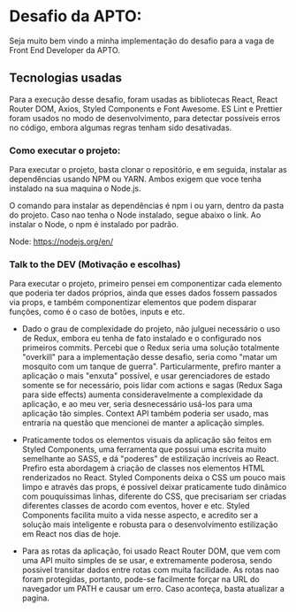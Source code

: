 
# Desafio da APTO:

 Seja muito bem vindo a minha implementação do desafio para a vaga de Front End Developer da APTO.

## Tecnologias usadas

  Para a execução desse desafio, foram usadas as bibliotecas React, React Router DOM, Axios, Styled Components e Font Awesome. ES Lint e Prettier foram usados no modo de desenvolvimento, para detectar possíveis erros no código, embora algumas regras tenham sido desativadas.
  

### Como executar o projeto:

  Para executar o projeto, basta clonar o repositório, e em seguida, instalar as dependências usando NPM ou YARN. Ambos exigem que voce tenha instalado na sua maquina o Node.js.
  
O comando para instalar as dependências é npm i ou yarn, dentro da pasta do projeto.
Caso nao tenha o Node instalado, segue abaixo o link. Ao instalar o Node, o npm é instalado por padrão.

Node: https://nodejs.org/en/


### Talk to the DEV (Motivação e escolhas)

 Para executar o projeto, primeiro pensei em componentizar cada elemento que poderia ter dados próprios, ainda que esses dados fossem passados via props, e também componentizar elementos que podem disparar funções, como é o caso de botões, inputs e etc.

- Dado o grau de complexidade do projeto, não julguei necessário o uso de Redux, embora eu tenha de fato instalado e o configurado nos primeiros commits. Percebi que o Redux seria uma solução totalmente "overkill" para a implementação desse desafio, seria como "matar um mosquito com um tanque de guerra". Particularmente, prefiro manter a aplicação o mais "enxuta" possível, e usar gerenciadores de estado somente se for necessário, pois lidar com actions e sagas (Redux Saga para side effects) aumenta consideravelmente a complexidade da aplicação, e ao meu ver, seria desnecessário usá-los para uma aplicação tão simples. Context API também poderia ser usado, mas entraria na questão que mencionei de manter a aplicação simples.

- Praticamente todos os elementos visuais da aplicação são feitos em Styled Components, uma ferramenta que possui uma escrita muito semelhante ao SASS, e dá "poderes" de estilização incríveis ao React. Prefiro esta abordagem à criação de classes nos elementos HTML renderizados no React. Styled Components deixa o CSS um pouco mais limpo e através das props, é possível deixar praticamente tudo dinâmico com pouquíssimas linhas, diferente do CSS, que precisariam ser criadas diferentes classes de acordo com eventos, hover e etc. Styled Components facilita muito a vida nesse aspecto, e acredito ser a solução mais inteligente e robusta para o desenvolvimento estilização em React nos dias de hoje.

  
- Para as rotas da aplicação, foi usado React Router DOM, que vem com uma API muito simples de se usar, e extremamente poderosa, sendo possivel transitar dados entre rotas com muita facilidade. As rotas nao foram protegidas, portanto, pode-se facilmente forçar na URL do navegador um PATH e causar um erro. Caso aconteça, basta atualizar a pagina.
